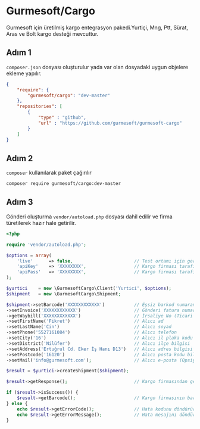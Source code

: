# Gurmesoft/Cargo

Gurmesoft için üretilmiş kargo entegrasyon pakedi.Yurtiçi, Mng, Ptt, Sürat, Aras ve Bolt kargo desteği mevcuttur.

## Adım 1 

`composer.json` dosyası oluşturulur yada var olan dosyadaki uygun objelere ekleme yapılır.

```json
{
    "require": {
        "gurmesoft/cargo": "dev-master"
    },
    "repositories": [
        {
            "type" : "github",
            "url" : "https://github.com/gurmesoft/gurmesoft-cargo"
        }
    ]    
}
```

## Adım 2

`composer` kullanılarak paket çağırılır

```bash
composer require gurmesoft/cargo:dev-master
```

## Adım 3 

Gönderi oluşturma `vendor/autoload.php` dosyası dahil edilir ve firma türetilerek hazır hale getirilir.

```php
<?php 

require 'vendor/autoload.php';

$options = array(
    'live'      => false,                       // Test ortamı için gereklidir. 
    'apiKey'    => 'XXXXXXXX',                  // Kargo firması tarafından verilen anahtar,kullanıcı vb.
    'apiPass'   => 'XXXXXXXX',                  // Kargo firması tarafından verilen şifre,gizli anahtar vb.  
);

$yurtici    = new \GurmesoftCargo\Client('Yurtici', $options);
$shipment   = new \GurmesoftCargo\Shipment;

$shipment->setBarcode('XXXXXXXXXXXX')           // Eşsiz barkod numaranız her gönderi için yenisini türetiniz.
->setInvoice('XXXXXXXXXXXX')                    // Gönderi fatura numarası 
->getWaybill('XXXXXXXXXXXX')                    // İrsaliye No (Ticari gönderilerde zorunludur)
->setFirstName('Fikret')                        // Alıcı ad
->setLastName('Çin')                            // Alıcı soyad
->setPhone('5527161084')                        // Alıcı telefon
->setCity('16')                                 // Alıcı il plaka kodu örn. 01,16,81 
->setDistrict('Nilüfer')                        // Alıcı ilçe bilgisi
->setAddress('Ertuğrul Cd. Eker İş Hanı D13')   // Alıcı adres bilgisi
->setPostcode('16120')                          // Alıcı posta kodu bilgisi (Opsiyonel)
->setMail('info@gurmesoft.com');                // Alıcı e-posta (Opsiyonel)

$result = $yurtici->createShipment($shipment);

$result->getResponse();                         // Kargo firmasından gelen tüm cevabı incelemek için kullanılır.

if ($result->isSuccess()) {      
    $result->getBarcode();                      // Kargo firmasının barkod ürettiği senaryolarda barkodu taşır.
} else {
    echo $result->getErrorCode();               // Hata kodunu döndürür.
    echo $result->getErrorMessage();            // Hata mesajını döndürür.
}

```




